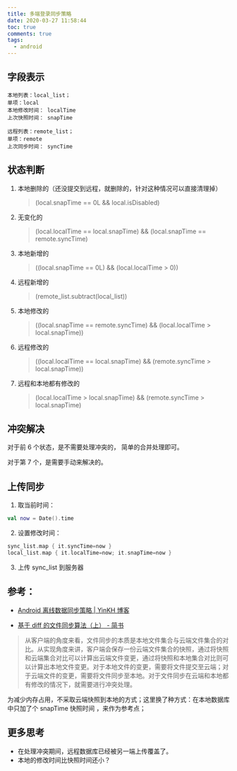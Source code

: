 ```yaml
---
title: 多端登录同步策略
date: 2020-03-27 11:58:44
toc: true
comments: true
tags:
  - android
---
```


## 字段表示

```
本地列表：local_list；
单项：local
本地修改时间： localTime
上次快照时间： snapTime

远程列表：remote_list；
单项：remote
上次同步时间： syncTime

```

## 状态判断

1. 本地删除的（还没提交到远程，就删除的，针对这种情况可以直接清理掉）

   > (local.snapTime == 0L && local.isDisabled)

2. 无变化的

   > (local.localTime == local.snapTime) && (local.snapTime == remote.syncTime)

3. 本地新增的

   > ((local.snapTime == 0L) && (local.localTime > 0))

4. 远程新增的

   > (remote_list.subtract(local_list))

5. 本地修改的

   > ((local.snapTime == remote.syncTime) && (local.localTime > local.snapTime))

6. 远程修改的

   > ((local.localTime == local.snapTime) && (remote.syncTime > local.snapTime))

7. 远程和本地都有修改的
   > (local.localTime > local.snapTime) && (remote.syncTime > local.snapTime)

## 冲突解决

对于前 6 个状态，是不需要处理冲突的， 简单的合并处理即可。

对于第 7 个，是需要手动来解决的。

## 上传同步

1. 取当前时间：

```kotlin
val now = Date().time
```

2. 设置修改时间：

```kotlin
sync_list.map { it.syncTime=now }
local_list.map { it.localTime=now; it.snapTime=now }
```

3. 上传 sync_list 到服务器

## 参考：

- [Android 离线数据同步策略 | YinKH 博客](https://www.yinkh.top/article/72/)

- [基于 diff 的文件同步算法（上） - 简书](https://www.jianshu.com/p/1d889fb14ca3)

> 从客户端的角度来看，文件同步的本质是本地文件集合与云端文件集合的对比。从实现角度来讲，客户端会保存一份云端文件集合的快照，通过将快照和云端集合对比可以计算出云端文件变更，通过将快照和本地集合对比则可以计算出本地文件变更。对于本地文件的变更，需要将文件提交至云端；对于云端文件的变更，需要将文件同步至本地。对于文件同步在云端和本地都有修改的情况下，就需要进行冲突处理。

为减少内存占用，不采取云端快照到本地的方式；这里换了种方式：在本地数据库中只加了个 snapTime 快照时间 ，来作为参考点；

## 更多思考

- 在处理冲突期间，远程数据库已经被另一端上传覆盖了。
- 本地的修改时间比快照时间还小？
